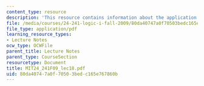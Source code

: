 ```yaml
---
content_type: resource
description: 'This resource contains information about the application of formal semantics. '
file: /media/courses/24-241-logic-i-fall-2009/80da40747a0f70503bedc165e767860b_MIT24_241F09_lec18.pdf
file_type: application/pdf
learning_resource_types:
- Lecture Notes
ocw_type: OCWFile
parent_title: Lecture Notes
parent_type: CourseSection
resourcetype: Document
title: MIT24_241F09_lec18.pdf
uid: 80da4074-7a0f-7050-3bed-c165e767860b
---
```

